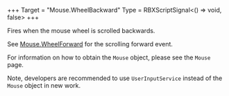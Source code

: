 +++
Target = "Mouse.WheelBackward"
Type = RBXScriptSignal<() => void, false>
+++

Fires when the mouse wheel is scrolled backwards.See [Mouse.WheelForward](https://developer.roblox.com/api-reference/event/Mouse/WheelForward) for the scrolling forward event.For information on how to obtain the `Mouse` object, please see the `Mouse` page.Note, developers are recommended to use `UserInputService` instead of the `Mouse` object in new work.